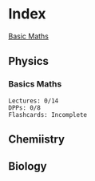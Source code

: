# Index
[Basic Maths](###BasicMaths)
## Physics
### Basics Maths
```
Lectures: 0/14
DPPs: 0/8
Flashcards: Incomplete
```
## Chemiistry
## Biology
